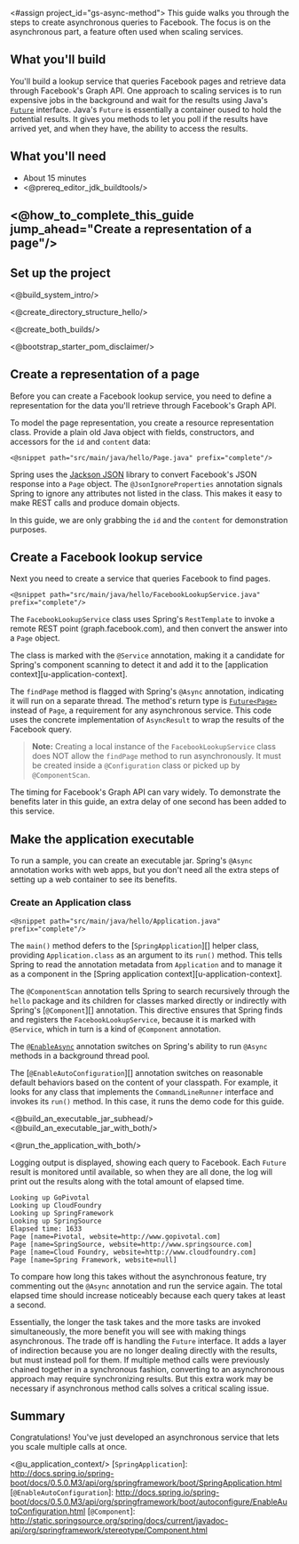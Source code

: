 <#assign project_id="gs-async-method">
This guide walks you through the steps to create asynchronous queries to Facebook. The focus is on the asynchronous part, a feature often used when scaling services.

What you'll build
-----------------

You'll build a lookup service that queries Facebook pages and retrieve data through Facebook's Graph API. One approach to scaling services is to run expensive jobs in the background and wait for the results using Java's [`Future`][] interface. Java's `Future` is essentially a container oused to hold the potential results. It gives you methods to let you poll if the results have arrived yet, and when they have, the ability to access the results.

What you'll need
----------------

 - About 15 minutes
 - <@prereq_editor_jdk_buildtools/>


## <@how_to_complete_this_guide jump_ahead="Create a representation of a page"/>


<a name="scratch"></a>
Set up the project
------------------

<@build_system_intro/>

<@create_directory_structure_hello/>


<@create_both_builds/>

<@bootstrap_starter_pom_disclaimer/>


<a name="initial"></a>
Create a representation of a page
----------------------------------

Before you can create a Facebook lookup service, you need to define a representation for the data you'll retrieve through Facebook's Graph API.

To model the page representation, you create a resource representation class. Provide a plain old Java object with fields, constructors, and accessors for the `id` and `content` data:

    <@snippet path="src/main/java/hello/Page.java" prefix="complete"/>

Spring uses the [Jackson JSON][jackson] library to convert Facebook's JSON response into a `Page` object. The `@JsonIgnoreProperties` annotation signals Spring to ignore any attributes not listed in the class. This makes it easy to make REST calls and produce domain objects.

In this guide, we are only grabbing the `id` and the `content` for demonstration purposes.


Create a Facebook lookup service
--------------------------------

Next you need to create a service that queries Facebook to find pages.

    <@snippet path="src/main/java/hello/FacebookLookupService.java" prefix="complete"/>
    
The `FacebookLookupService` class uses Spring's `RestTemplate` to invoke a remote REST point (graph.facebook.com), and then convert the answer into a `Page` object.

The class is marked with the `@Service` annotation, making it a candidate for Spring's component scanning to detect it and add it to the [application context][u-application-context].

The `findPage` method is flagged with Spring's `@Async` annotation, indicating it will run on a separate thread. The method's return type is [`Future<Page>`][`Future`] instead of `Page`, a requirement for any asynchronous service. This code uses the concrete implementation of `AsyncResult` to wrap the results of the Facebook query.

> **Note:** Creating a local instance of the `FacebookLookupService` class does NOT allow the `findPage` method to run asynchronously. It must be created inside a `@Configuration` class or picked up by `@ComponentScan`.

The timing for Facebook's Graph API can vary widely. To demonstrate the benefits later in this guide, an extra delay of one second has been added to this service.

Make the application executable
-------------------------------

To run a sample, you can create an executable jar. Spring's `@Async` annotation works with web apps, but you don't need all the extra steps of setting up a web container to see its benefits.

### Create an Application class

    <@snippet path="src/main/java/hello/Application.java" prefix="complete"/>

The `main()` method defers to the [`SpringApplication`][] helper class, providing `Application.class` as an argument to its `run()` method. This tells Spring to read the annotation metadata from `Application` and to manage it as a component in the [Spring application context][u-application-context].

The `@ComponentScan` annotation tells Spring to search recursively through the `hello` package and its children for classes marked directly or indirectly with Spring's [`@Component`][] annotation. This directive ensures that Spring finds and registers the `FacebookLookupService`, because it is marked with `@Service`, which in turn is a kind of `@Component` annotation.

The [`@EnableAsync`][] annotation switches on Spring's ability to run `@Async` methods in a background thread pool.

The [`@EnableAutoConfiguration`][] annotation switches on reasonable default behaviors based on the content of your classpath. For example, it looks for any class that implements the `CommandLineRunner` interface and invokes its `run()` method. In this case, it runs the demo code for this guide.

<@build_an_executable_jar_subhead/>
<@build_an_executable_jar_with_both/>

<@run_the_application_with_both/>

Logging output is displayed, showing each query to Facebook. Each `Future` result is monitored until available, so when they are all done, the log will print out the results along with the total amount of elapsed time.

```
Looking up GoPivotal
Looking up CloudFoundry
Looking up SpringFramework
Looking up SpringSource
Elapsed time: 1633
Page [name=Pivotal, website=http://www.gopivotal.com]
Page [name=SpringSource, website=http://www.springsource.com]
Page [name=Cloud Foundry, website=http://www.cloudfoundry.com]
Page [name=Spring Framework, website=null]
```

To compare how long this takes without the asynchronous feature, try commenting out the `@Async` annotation and run the service again. The total elapsed time should increase noticeably because each query takes at least a second.

Essentially, the longer the task takes and the more tasks are invoked simultaneously, the more benefit you will see with making things asynchronous. The trade off is handling the `Future` interface. It adds a layer of indirection because you are no longer dealing directly with the results, but must instead poll for them. If multiple method calls were previously chained together in a synchronous fashion, converting to an asynchronous approach may require synchronizing results. But this extra work may be necessary if asynchronous method calls solves a critical scaling issue.


Summary
-------

Congratulations! You've just developed an asynchronous service that lets you scale multiple calls at once.


[`Future`]: http://docs.oracle.com/javase/7/docs/api/java/util/concurrent/Future.html
[`@EnableAsync`]: http://static.springsource.org/spring/docs/4.0.x/spring-framework-reference/html/scheduling.html#scheduling-annotation-support-async
[jackson]: http://wiki.fasterxml.com/JacksonHome
<@u_application_context/>
[`SpringApplication`]: http://docs.spring.io/spring-boot/docs/0.5.0.M3/api/org/springframework/boot/SpringApplication.html
[`@EnableAutoConfiguration`]: http://docs.spring.io/spring-boot/docs/0.5.0.M3/api/org/springframework/boot/autoconfigure/EnableAutoConfiguration.html
[`@Component`]: http://static.springsource.org/spring/docs/current/javadoc-api/org/springframework/stereotype/Component.html
